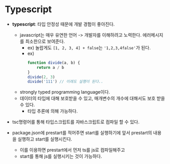 # Typescript
- **typescript**: 타입 안정성 때문에 개발 경험이 좋아진다. 
    - javascript는 매우 유연한 언어 -> 개발자를 이해하려고 노력한다. 에러메시지를 최소한으로 보여준다.
        - ex) 놀랍게도 `[1, 2, 3, 4] + false`는 `'1,2,3,4false'`가 된다. 
        - ex) 
            ```javascript
            function divide(a, b) {
                return a / b
            }
            divide(2, 3)
            divide('111') // 이래도 실행이 된다..
            ```
    - strongly typed programming language이다. 
    - 데이터의 타입에 대해 보호받을 수 있고, 매개변수의 개수에 대해서도 보호 받을 수 있다. 
        - 타입 추론에 의해 가능하다. 
    

- tsc명령어를 통해 타입스크립트를 자바스크립트로 컴파일 할 수 있다. 
- package.json에 prestart를 적어주면 start를 실행하기에 앞서 prestart의 내용을 실행하고 start를 실행시킨다. 
    - 이를 이용하면 prestart에서 먼저 ts를 js로 컴파일해주고
    - start를 통해 js를 실행시키는 것이 가능하다. 

